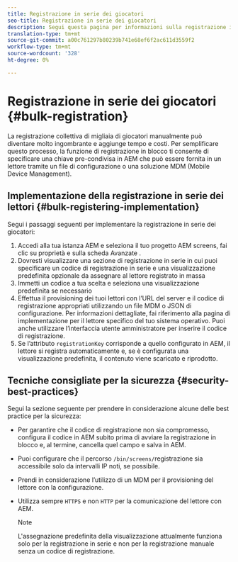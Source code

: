 ```yaml
---
title: Registrazione in serie dei giocatori
seo-title: Registrazione in serie dei giocatori
description: Segui questa pagina per informazioni sulla registrazione in serie dei giocatori con AMS/On-Prem Screens.
translation-type: tm+mt
source-git-commit: a00c761297b80239b741e68ef6f2ac611d3559f2
workflow-type: tm+mt
source-wordcount: '328'
ht-degree: 0%

---
```



# Registrazione in serie dei giocatori {#bulk-registration}

La registrazione collettiva di migliaia di giocatori manualmente può diventare molto ingombrante e aggiunge tempo e costi. Per semplificare questo processo, la funzione di registrazione in blocco ti consente di specificare una chiave pre-condivisa in AEM che può essere fornita in un lettore tramite un file di configurazione o una soluzione MDM (Mobile Device Management).

## Implementazione della registrazione in serie dei lettori {#bulk-registering-implementation}

Segui i passaggi seguenti per implementare la registrazione in serie dei giocatori:

1. Accedi alla tua istanza AEM e seleziona il tuo progetto AEM screens, fai clic su proprietà e sulla scheda Avanzate .
1. Dovresti visualizzare una sezione di registrazione in serie in cui puoi specificare un codice di registrazione in serie e una visualizzazione predefinita opzionale da assegnare al lettore registrato in massa
1. Immetti un codice a tua scelta e seleziona una visualizzazione predefinita se necessario
1. Effettua il provisioning dei tuoi lettori con l’URL del server e il codice di registrazione appropriati utilizzando un file MDM o JSON di configurazione. Per informazioni dettagliate, fai riferimento alla pagina di implementazione per il lettore specifico del tuo sistema operativo. Puoi anche utilizzare l’interfaccia utente amministratore per inserire il codice di registrazione.
1. Se l’attributo `registrationKey` corrisponde a quello configurato in AEM, il lettore si registra automaticamente e, se è configurata una visualizzazione predefinita, il contenuto viene scaricato e riprodotto.

## Tecniche consigliate per la sicurezza {#security-best-practices}

Segui la sezione seguente per prendere in considerazione alcune delle best practice per la sicurezza:

* Per garantire che il codice di registrazione non sia compromesso, configura il codice in AEM subito prima di avviare la registrazione in blocco e, al termine, cancella quel campo e salva in AEM.

* Puoi configurare che il percorso `/bin/screens/`registrazione sia accessibile solo da intervalli IP noti, se possibile.

* Prendi in considerazione l’utilizzo di un MDM per il provisioning del lettore con la configurazione.

* Utilizza sempre `HTTPS` e non `HTTP` per la comunicazione del lettore con AEM.

   >[!NOTE]
   >L&#39;assegnazione predefinita della visualizzazione attualmente funziona solo per la registrazione in serie e non per la registrazione manuale senza un codice di registrazione.